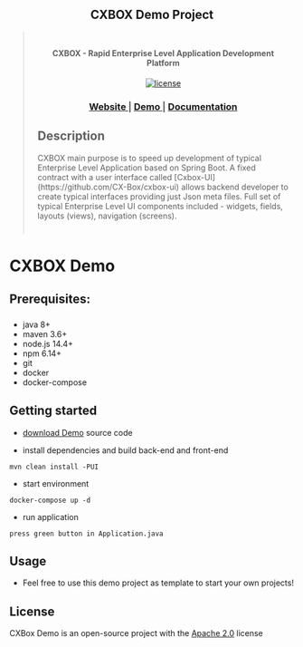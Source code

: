 
<h2 align="center">CXBOX Demo Project</h2>

<blockquote>
<div style="padding: 10px"> 
<p align="center">
<h4 align="center">CXBOX - Rapid Enterprise Level Application Development Platform</h4>

<p align="center">
<a href="http://www.apache.org/licenses/LICENSE-2.0"><img src="https://img.shields.io/badge/license-Apache%20License%202.0-blue.svg?style=flat" alt="license" title=""></a>
</p>

<div align="center">
  <h3>
    <a href="https://www.cxbox.org/" target="_blank">
      Website
    </a>
    <span> | </span>
    <a href="https://www.cxbox.org/demo/" target="_blank">
      Demo
    </a>
    <span> | </span>
    <a href="https://www.cxbox.org/doc/" target="_blank">
      Documentation
    </a>
  </h3>
</div>



<h2>Description</h2>
<p>
CXBOX main purpose is to speed up development of typical Enterprise Level Application based on Spring Boot. A fixed
contract with a user interface called [Cxbox-UI](https://github.com/CX-Box/cxbox-ui) allows backend developer to create
typical interfaces providing just Json meta files. Full set of typical Enterprise Level UI components included -
widgets, fields, layouts (views), navigation (screens).
</p>
</div>
</blockquote>

# CXBOX Demo
## Prerequisites:

#####

* java 8+
* maven 3.6+
* node.js 14.4+
* npm 6.14+
* git
* docker
* docker-compose

## Getting started

* [download Demo](https://github.com/CX-Box/cxbox-demo) source code


* install dependencies and build back-end and front-end

```
mvn clean install -PUI
```

* start environment

```
docker-compose up -d
```

* run application

```
press green button in Application.java
```

## Usage

* Feel free to use this demo project as template to start your own projects!

## License

CXBox Demo is an open-source project with the [Apache 2.0](https://www.apache.org/licenses/LICENSE-2.0) license
